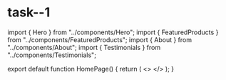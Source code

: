 # task--1
import { Hero } from "../components/Hero";
import { FeaturedProducts } from "../components/FeaturedProducts";
import { About } from "../components/About";
import { Testimonials } from "../components/Testimonials";

export default function HomePage() {
  return (
    <>
      <Hero />
      <FeaturedProducts />
      <About />
      <Testimonials />
    </>
  );
}

